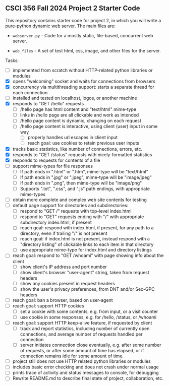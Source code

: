 CSCI 356 Fall 2024 Project 2 Starter Code
-----------------------------------------

This repository contains starter code for project 2, in which you will write a
pure-python dynamic web server. The main files are:

* `webserver.py` - Code for a mostly static, file-based, concurrent web server.

* `web_files` - A set of test html, css, image, and other files for the server.

Tasks:

- [ ] implemented from scratch without HTTP-related python libraries or modules
- [x] opens "welcoming" socket and waits for connections from browsers
- [x] concurrency via multithreading support: starts a separate thread for each connection
- [ ] installed and tested on localhost, logos, or another machine
- [x] responds to "GET /hello" requests
  - [ ] /hello page has html content and "text/html" mime-type
  - [ ] links in /hello page are all clickable and work as intended
  - [ ] /hello page content is dynamic, changing on each request
  - [ ] /hello page content is interactive, using client (user) input in some way
     - [ ] properly handles url escapes in client input
     - [ ] reach goal: use cookies to retain previous user inputs
- [x] tracks basic statistics, like number of connections, errors, etc.
- [x] responds to "GET /status" requests with nicely-formatted statistics
- [x] responds to requests for contents of a file
- [ ] support mime-types for file responses
    - [ ] If path ends in ".html" or ".htm", mime-type will be "text/html"
    - [ ] If path ends in ".jpg" or ".jpeg", mime-type will be "image/jpeg"
    - [ ] If path ends in ".png", then mime-type will be "image/png"
    - [ ] Supports ".txt", ".css", and ".js" path endings, with appropriate mime-types
- [ ] obtain more complete and complex web site contents for testing
- [ ] default page support for directories and subdirectories:
    - [ ] respond to "GET /" requests with top-level index.html
    - [ ] respond to "GET" requests ending with "/" with appropriate
      subdirectory index.html, if present
    - [ ] reach goal: respond with index.html, if present, for any path to a
      directory, even if trailing "/" is not present 
    - [ ] reach goal: if index.html is not present, instead respond with a
      "directory listing" of clickable links to each item in that directory
    - [ ] use appropriate mime-type for index.html and directory listings
- [ ] reach goal: respond to "GET /whoami" with page showing info about the client
    - [ ] show client's IP address and port number
    - [ ] show client's browser "user-agent" string, taken from request headers
    - [ ] show any cookies present in request headers
    - [ ] show the user's privacy preferences, from DNT and/or Sec-GPC headers
- [ ] reach goal: ban a browser, based on user-agent
- [ ] reach goal: support HTTP cookies
    - [ ] set a cookie with some contents, e.g. from input, or a visit counter
    - [ ] use cookie in some responses, e.g. for /hello, /status, or /whoami
- [ ] reach goal: support HTTP keep-alive feature, if requested by client
    - [ ] track and report statistics, including number of currently open
      connections, and average number of requests handled per connection
    - [ ] server initiates connection close eventually, e.g. after some number
      of requests, or after some amount of time has elapsed, or if connection
      remains idle for some amount of time.
- [ ] project still does not use HTTP related python libraries or modules
- [ ] includes basic error checking and does not crash under normal usage
- [ ] prints trace of activity and status messages to console, for debugging
- [ ] Rewrite README.md to describe final state of project, collaboration, etc.
